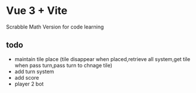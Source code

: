 # Vue 3 + Vite
Scrabble Math Version for code learning
## todo
- maintain tile place (tile disappear when placed,retrieve all system,get tile when pass turn,pass turn to chnage tile)
- add turn system
- add score
- player 2 bot
  
  


